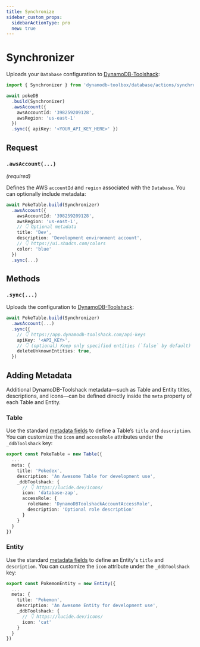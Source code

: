 ```yaml
---
title: Synchronize
sidebar_custom_props:
  sidebarActionType: pro
  new: true
---
```


# Synchronizer

Uploads your `Database` configuration to [DynamoDB-Toolshack](https://dynamodb-toolshack.com):

```ts
import { Synchronizer } from 'dynamodb-toolbox/database/actions/synchronize'

await pokeDB
  .build(Synchronizer)
  .awsAccount({
    awsAccountId: '398259209128',
    awsRegion: 'us-east-1'
  })
  .sync({ apiKey: '<YOUR_API_KEY_HERE>' })
```

## Request

### `.awsAccount(...)`

<p style={{ marginTop: '-15px' }}><i>(required)</i></p>

Defines the AWS `accountId` and `region` associated with the `Database`. You can optionally include metadata:

```ts
await PokeTable.build(Synchronizer)
  .awsAccount({
    awsAccountId: '398259209128',
    awsRegion: 'us-east-1',
    // 👇 Optional metadata
    title: 'Dev',
    description: 'Development environment account',
    // 👇 https://ui.shadcn.com/colors
    color: 'blue'
  })
  .sync(...)
```

## Methods

### `.sync(...)`

Uploads the configuration to [DynamoDB-Toolshack](https://dynamodb-toolshack.com):

```ts
await PokeTable.build(Synchronizer)
  .awsAccount(...)
  .sync({
    // 👇 https://app.dynamodb-toolshack.com/api-keys
    apiKey: '<API_KEY>',
    // 👇 (optional) Keep only specified entities (`false` by default)
    deleteUnknownEntities: true,
  })
```

## Adding Metadata

Additional DynamoDB-Toolshack metadata—such as Table and Entity titles, descriptions, and icons—can be defined directly inside the `meta` property of each Table and Entity.

### Table

Use the standard [metadata fields](../../../2-tables/1-usage/index.md#meta) to define a Table’s `title` and `description`. You can customize the `icon` and `accessRole` attributes under the `_ddbToolshack` key:

```ts
export const PokeTable = new Table({
  ...
  meta: {
    title: 'Pokedex',
    description: 'An Awesome Table for development use',
    _ddbToolshack: {
      // 👇 https://lucide.dev/icons/
      icon: 'database-zap',
      accessRole: {
        roleName: 'DynamoDBToolshackAccountAccessRole',
        description: 'Optional role description'
      }
    }
  }
})
```

### Entity

Use the standard [metadata fields](../../../3-entities/1-usage/index.md#meta) to define an Entity's `title` and `description`. You can customize the `icon` attribute under the `_ddbToolshack` key:

```ts
export const PokemonEntity = new Entity({
  ...
  meta: {
    title: 'Pokemon',
    description: 'An Awesome Entity for development use',
    _ddbToolshack: {
      // 👇 https://lucide.dev/icons/
      icon: 'cat'
    }
  }
})
```
